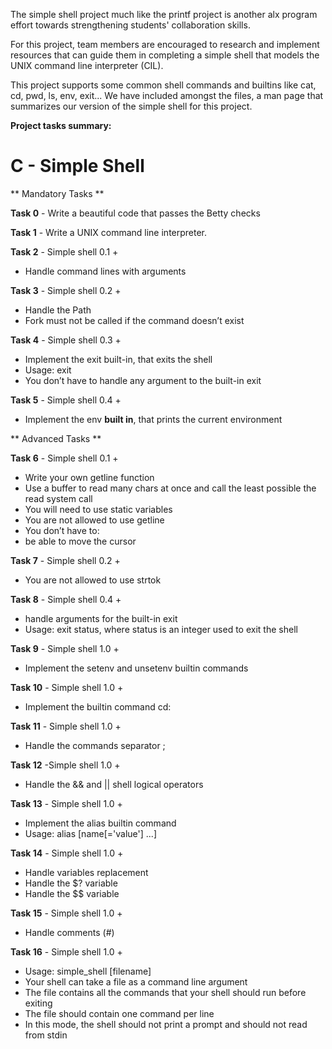 The simple shell project much like the printf project is another alx program effort towards strengthening students' collaboration skills.

For this project, team members are encouraged to research and implement resources that can guide them in completing a simple shell that models the UNIX command line interpreter (CIL).

This project supports some common shell commands and builtins like cat, cd, pwd, ls, env, exit... We have included amongst the files, a man page that summarizes our version of the simple shell for this project.

**Project tasks summary:**

# C - Simple Shell

** Mandatory Tasks **

**Task 0** - Write a beautiful code that passes the Betty checks

**Task 1** - Write a UNIX command line interpreter.

**Task 2** - Simple shell 0.1 +
- Handle command lines with arguments

**Task 3** - Simple shell 0.2 +
- Handle the Path
- Fork must not be called if the command doesn’t exist

**Task 4** - Simple shell 0.3 +
- Implement the exit built-in, that exits the shell
- Usage: exit
- You don’t have to handle any argument to the built-in exit

**Task 5** - Simple shell 0.4 +
- Implement the env **built in**, that prints the current environment

** Advanced Tasks **

**Task 6** - Simple shell 0.1 +
- Write your own getline function
- Use a buffer to read many chars at once and call the least possible the read system call
- You will need to use static variables
- You are not allowed to use getline
- You don’t have to:
- be able to move the cursor

**Task 7** - Simple shell 0.2 +
- You are not allowed to use strtok

**Task 8** - Simple shell 0.4 +
- handle arguments for the built-in exit
- Usage: exit status, where status is an integer used to exit the shell

**Task 9** - Simple shell 1.0 +
- Implement the setenv and unsetenv builtin commands

**Task 10** - Simple shell 1.0 +
- Implement the builtin command cd:

**Task 11** - Simple shell 1.0 +
- Handle the commands separator ;


**Task 12** -Simple shell 1.0 +
- Handle the && and || shell logical operators


**Task 13** - Simple shell 1.0 +
- Implement the alias builtin command
- Usage: alias [name[='value'] ...]


**Task 14** - Simple shell 1.0 +
- Handle variables replacement
- Handle the $? variable
- Handle the $$ variable

**Task 15** - Simple shell 1.0 +
- Handle comments (#)

**Task 16** - Simple shell 1.0 +
- Usage: simple_shell [filename]
- Your shell can take a file as a command line argument
- The file contains all the commands that your shell should run before exiting
- The file should contain one command per line
- In this mode, the shell should not print a prompt and should not read from stdin
